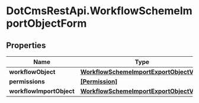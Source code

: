 # DotCmsRestApi.WorkflowSchemeImportObjectForm

## Properties

Name | Type | Description | Notes
------------ | ------------- | ------------- | -------------
**workflowObject** | [**WorkflowSchemeImportExportObjectView**](WorkflowSchemeImportExportObjectView.md) |  | [optional] 
**permissions** | [**[Permission]**](Permission.md) |  | [optional] 
**workflowImportObject** | [**WorkflowSchemeImportExportObjectView**](WorkflowSchemeImportExportObjectView.md) |  | 


